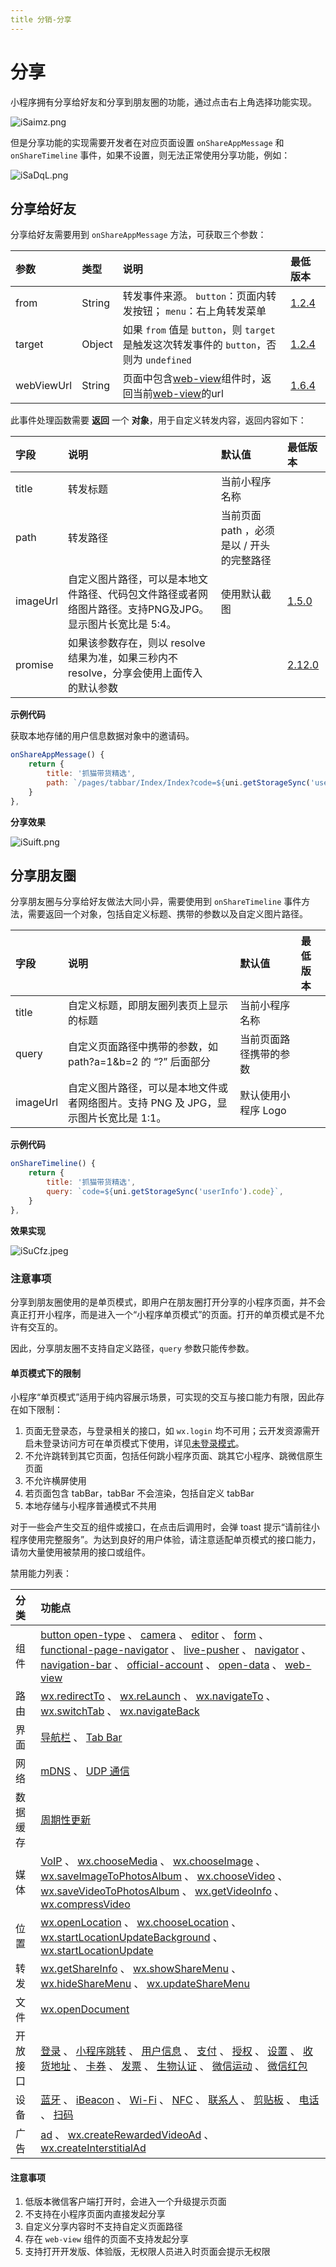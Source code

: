 ```yaml
---
title 分销-分享
---
```


# 分享

小程序拥有分享给好友和分享到朋友圈的功能，通过点击右上角选择功能实现。

![iSaimz.png](https://i.imgloc.com/2023/04/24/iSaimz.png)

但是分享功能的实现需要开发者在对应页面设置 `onShareAppMessage` 和 `onShareTimeline` 事件，如果不设置，则无法正常使用分享功能，例如：

![iSaDqL.png](https://i.imgloc.com/2023/04/24/iSaDqL.png)

## 分享给好友

分享给好友需要用到 `onShareAppMessage` 方法，可获取三个参数：

| 参数       | 类型   | 说明                                                         | 最低版本                                                     |
| :--------- | :----- | :----------------------------------------------------------- | :----------------------------------------------------------- |
| from       | String | 转发事件来源。 `button`：页面内转发按钮； `menu`：右上角转发菜单 | [1.2.4](https://developers.weixin.qq.com/miniprogram/dev/framework/compatibility.html) |
| target     | Object | 如果 `from` 值是 `button`，则 `target` 是触发这次转发事件的 `button`，否则为 `undefined` | [1.2.4](https://developers.weixin.qq.com/miniprogram/dev/framework/compatibility.html) |
| webViewUrl | String | 页面中包含[web-view](https://developers.weixin.qq.com/miniprogram/dev/component/web-view.html)组件时，返回当前[web-view](https://developers.weixin.qq.com/miniprogram/dev/component/web-view.html)的url | [1.6.4](https://developers.weixin.qq.com/miniprogram/dev/framework/compatibility.html) |

此事件处理函数需要 **返回** 一个 **对象**，用于自定义转发内容，返回内容如下：

| 字段     | 说明                                                         | 默认值                                    | 最低版本                                                     |
| :------- | :----------------------------------------------------------- | :---------------------------------------- | :----------------------------------------------------------- |
| title    | 转发标题                                                     | 当前小程序名称                            |                                                              |
| path     | 转发路径                                                     | 当前页面 path ，必须是以 / 开头的完整路径 |                                                              |
| imageUrl | 自定义图片路径，可以是本地文件路径、代码包文件路径或者网络图片路径。支持PNG及JPG。显示图片长宽比是 5:4。 | 使用默认截图                              | [1.5.0](https://developers.weixin.qq.com/miniprogram/dev/framework/compatibility.html) |
| promise  | 如果该参数存在，则以 resolve 结果为准，如果三秒内不 resolve，分享会使用上面传入的默认参数 |                                           | [2.12.0](https://developers.weixin.qq.com/miniprogram/dev/framework/compatibility.html) |

**示例代码**

获取本地存储的用户信息数据对象中的邀请码。

```js
onShareAppMessage() {
	return {
		title: '抓猫带货精选',
		path: `/pages/tabbar/Index/Index?code=${uni.getStorageSync('userInfo').code}`,
	}
},
```

**分享效果**

![iSuift.png](https://i.imgloc.com/2023/04/24/iSuift.png)

## 分享朋友圈

分享朋友圈与分享给好友做法大同小异，需要使用到 `onShareTimeline` 事件方法，需要返回一个对象，包括自定义标题、携带的参数以及自定义图片路径。

| 字段     | 说明                                                         | 默认值                 | 最低版本 |
| :------- | :----------------------------------------------------------- | :--------------------- | :------- |
| title    | 自定义标题，即朋友圈列表页上显示的标题                       | 当前小程序名称         |          |
| query    | 自定义页面路径中携带的参数，如 path?a=1&b=2 的 “?” 后面部分  | 当前页面路径携带的参数 |          |
| imageUrl | 自定义图片路径，可以是本地文件或者网络图片。支持 PNG 及 JPG，显示图片长宽比是 1:1。 | 默认使用小程序 Logo    |          |

**示例代码**

```js
onShareTimeline() {
	return {
		title: '抓猫带货精选',
		query: `code=${uni.getStorageSync('userInfo').code}`,
	}
},
```

**效果实现**

![iSuCfz.jpeg](https://i.imgloc.com/2023/04/24/iSuCfz.jpeg)

### 注意事项

分享到朋友圈使用的是单页模式，即用户在朋友圈打开分享的小程序页面，并不会真正打开小程序，而是进入一个“小程序单页模式”的页面。打开的单页模式是不允许有交互的。

因此，分享朋友圈不支持自定义路径，`query` 参数只能传参数。

#### 单页模式下的限制

小程序“单页模式”适用于纯内容展示场景，可实现的交互与接口能力有限，因此存在如下限制：

1. 页面无登录态，与登录相关的接口，如 `wx.login` 均不可用；云开发资源需开启未登录访问方可在单页模式下使用，详见[未登录模式](https://developers.weixin.qq.com/miniprogram/dev/wxcloud/basis/identityless.html)。
2. 不允许跳转到其它页面，包括任何跳小程序页面、跳其它小程序、跳微信原生页面
3. 不允许横屏使用
4. 若页面包含 tabBar，tabBar 不会渲染，包括自定义 tabBar
5. 本地存储与小程序普通模式不共用

对于一些会产生交互的组件或接口，在点击后调用时，会弹 toast 提示“请前往小程序使用完整服务”。为达到良好的用户体验，请注意适配单页模式的接口能力，请勿大量使用被禁用的接口或组件。

禁用能力列表：

| 分类     | 功能点                                                       |
| :------- | :----------------------------------------------------------- |
| 组件     | [button open-type](https://developers.weixin.qq.com/miniprogram/dev/component/button.html) 、 [camera](https://developers.weixin.qq.com/miniprogram/dev/component/camera.html) 、 [editor](https://developers.weixin.qq.com/miniprogram/dev/component/editor.html) 、 [form](https://developers.weixin.qq.com/miniprogram/dev/component/form.html) 、 [functional-page-navigator](https://developers.weixin.qq.com/miniprogram/dev/component/functional-page-navigator.html) 、 [live-pusher](https://developers.weixin.qq.com/miniprogram/dev/component/live-pusher.html) 、 [navigator](https://developers.weixin.qq.com/miniprogram/dev/component/navigator.html) 、 [navigation-bar](https://developers.weixin.qq.com/miniprogram/dev/component/navigation-bar.html) 、 [official-account](https://developers.weixin.qq.com/miniprogram/dev/component/official-account.html) 、 [open-data](https://developers.weixin.qq.com/miniprogram/dev/component/open-data.html) 、 [web-view](https://developers.weixin.qq.com/miniprogram/dev/component/web-view.html) |
| 路由     | [wx.redirectTo](https://developers.weixin.qq.com/miniprogram/dev/api/route/wx.redirectTo.html) 、 [wx.reLaunch](https://developers.weixin.qq.com/miniprogram/dev/api/route/wx.reLaunch.html) 、 [wx.navigateTo](https://developers.weixin.qq.com/miniprogram/dev/api/route/wx.navigateTo.html) 、 [wx.switchTab](https://developers.weixin.qq.com/miniprogram/dev/api/route/wx.switchTab.html) 、 [wx.navigateBack](https://developers.weixin.qq.com/miniprogram/dev/api/route/wx.navigateBack.html) |
| 界面     | [导航栏](https://developers.weixin.qq.com/miniprogram/dev/api/ui/navigation-bar/wx.showNavigationBarLoading.html) 、 [Tab Bar](https://developers.weixin.qq.com/miniprogram/dev/api/ui/tab-bar/wx.showTabBarRedDot.html) |
| 网络     | [mDNS](https://developers.weixin.qq.com/miniprogram/dev/api/network/mdns/wx.startLocalServiceDiscovery.html) 、 [UDP 通信](https://developers.weixin.qq.com/miniprogram/dev/api/network/udp/wx.createUDPSocket.html) |
| 数据缓存 | [周期性更新](https://developers.weixin.qq.com/miniprogram/dev/api/storage/background-fetch/wx.getBackgroundFetchData.html) |
| 媒体     | [VoIP](https://developers.weixin.qq.com/miniprogram/dev/api/media/voip/wx.joinVoIPChat.html) 、 [wx.chooseMedia](https://developers.weixin.qq.com/miniprogram/dev/api/media/video/wx.chooseMedia.html) 、 [wx.chooseImage](https://developers.weixin.qq.com/miniprogram/dev/api/media/image/wx.chooseImage.html) 、 [wx.saveImageToPhotosAlbum](https://developers.weixin.qq.com/miniprogram/dev/api/media/image/wx.saveImageToPhotosAlbum.html) 、 [wx.chooseVideo](https://developers.weixin.qq.com/miniprogram/dev/api/media/video/wx.chooseVideo.html) 、 [wx.saveVideoToPhotosAlbum](https://developers.weixin.qq.com/miniprogram/dev/api/media/video/wx.saveVideoToPhotosAlbum.html) 、 [wx.getVideoInfo](https://developers.weixin.qq.com/miniprogram/dev/api/media/video/wx.getVideoInfo.html) 、 [wx.compressVideo](https://developers.weixin.qq.com/miniprogram/dev/api/media/video/wx.compressVideo.html) |
| 位置     | [wx.openLocation](https://developers.weixin.qq.com/miniprogram/dev/api/location/wx.openLocation.html) 、 [wx.chooseLocation](https://developers.weixin.qq.com/miniprogram/dev/api/location/wx.chooseLocation.html) 、 [wx.startLocationUpdateBackground](https://developers.weixin.qq.com/miniprogram/dev/api/location/wx.startLocationUpdateBackground.html) 、 [wx.startLocationUpdate](https://developers.weixin.qq.com/miniprogram/dev/api/location/wx.startLocationUpdate.html) |
| 转发     | [wx.getShareInfo](https://developers.weixin.qq.com/miniprogram/dev/api/share/wx.getShareInfo.html) 、 [wx.showShareMenu](https://developers.weixin.qq.com/miniprogram/dev/api/share/wx.showShareMenu.html) 、 [wx.hideShareMenu](https://developers.weixin.qq.com/miniprogram/dev/api/share/wx.hideShareMenu.html) 、 [wx.updateShareMenu](https://developers.weixin.qq.com/miniprogram/dev/api/share/wx.updateShareMenu.html) |
| 文件     | [wx.openDocument](https://developers.weixin.qq.com/miniprogram/dev/api/file/wx.openDocument.html) |
| 开放接口 | [登录](https://developers.weixin.qq.com/miniprogram/dev/api/open-api/login/wx.login.html) 、 [小程序跳转](https://developers.weixin.qq.com/miniprogram/dev/api/navigate/wx.navigateToMiniProgram.html) 、 [用户信息](https://developers.weixin.qq.com/miniprogram/dev/api/open-api/user-info/wx.getUserInfo.html) 、 [支付](https://developers.weixin.qq.com/miniprogram/dev/api/payment/wx.requestPayment.html) 、 [授权](https://developers.weixin.qq.com/miniprogram/dev/api/open-api/authorize/wx.authorize.html) 、 [设置](https://developers.weixin.qq.com/miniprogram/dev/api/open-api/setting/wx.openSetting.html) 、 [收货地址](https://developers.weixin.qq.com/miniprogram/dev/api/open-api/address/wx.chooseAddress.html) 、 [卡券](https://developers.weixin.qq.com/miniprogram/dev/api/open-api/card/wx.openCard.html) 、 [发票](https://developers.weixin.qq.com/miniprogram/dev/api/open-api/invoice/wx.chooseInvoiceTitle.html) 、 [生物认证](https://developers.weixin.qq.com/miniprogram/dev/api/open-api/soter/wx.startSoterAuthentication.html) 、 [微信运动](https://developers.weixin.qq.com/miniprogram/dev/api/open-api/werun/wx.getWeRunData.html) 、 [微信红包](https://developers.weixin.qq.com/miniprogram/dev/api/open-api/redpackage/wx.showRedPackage.html) |
| 设备     | [蓝牙](https://developers.weixin.qq.com/miniprogram/dev/api/device/bluetooth/wx.startBluetoothDevicesDiscovery.html) 、 [iBeacon](https://developers.weixin.qq.com/miniprogram/dev/api/device/ibeacon/wx.startBeaconDiscovery.html) 、 [Wi-Fi](https://developers.weixin.qq.com/miniprogram/dev/framework/open-ability/(wx.startWiFi)) 、 [NFC](https://developers.weixin.qq.com/miniprogram/dev/api/device/nfc-hce/wx.startHCE.html) 、 [联系人](https://developers.weixin.qq.com/miniprogram/dev/api/device/contact/wx.addPhoneContact.html) 、 [剪贴板](https://developers.weixin.qq.com/miniprogram/dev/api/device/clipboard/wx.setClipboardData.html) 、 [电话](https://developers.weixin.qq.com/miniprogram/dev/api/device/phone/wx.makePhoneCall.html) 、 [扫码](https://developers.weixin.qq.com/miniprogram/dev/api/device/scan/wx.scanCode.html) |
| 广告     | [ad](https://developers.weixin.qq.com/miniprogram/dev/component/ad.html) 、 [wx.createRewardedVideoAd](https://developers.weixin.qq.com/miniprogram/dev/api/ad/wx.createRewardedVideoAd.html) 、 [wx.createInterstitialAd](https://developers.weixin.qq.com/miniprogram/dev/api/ad/wx.createInterstitialAd.html) |

#### 注意事项

1. 低版本微信客户端打开时，会进入一个升级提示页面
2. 不支持在小程序页面内直接发起分享
3. 自定义分享内容时不支持自定义页面路径
4. 存在 `web-view` 组件的页面不支持发起分享
5. 支持打开开发版、体验版，无权限人员进入时页面会提示无权限